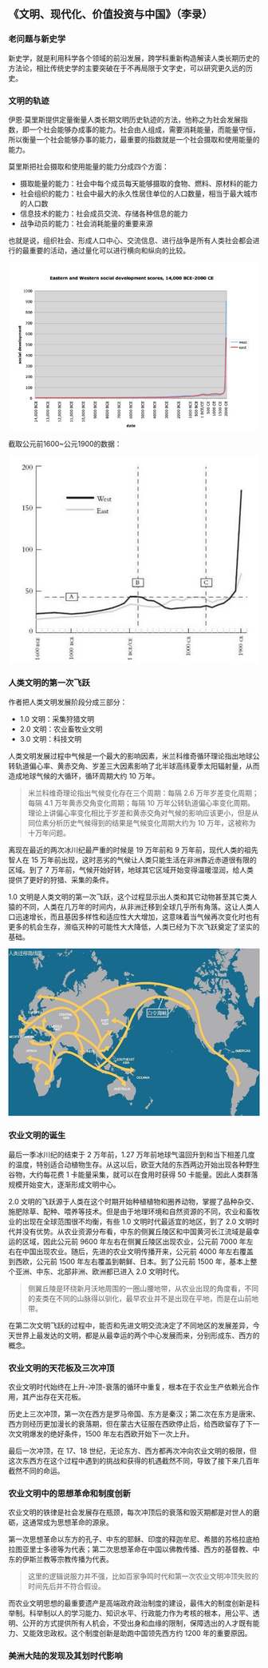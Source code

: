 ## 《文明、现代化、价值投资与中国》（李录）


### 老问题与新史学

新史学，就是利用科学各个领域的前沿发展，跨学科重新构造解读人类长期历史的方法论，相比传统史学的主要突破在于不再局限于文字史，可以研究更久远的历史。


### 文明的轨迹

伊恩·莫里斯提供定量衡量人类长期文明历史轨迹的方法，他称之为社会发展指数，即一个社会能够办成事的能力。社会由人组成，需要消耗能量，而能量守恒，所以衡量一个社会能够办事的能力，最重要的指数就是一个社会摄取和使用能量的能力。

莫里斯把社会摄取和使用能量的能力分成四个方面：

* 摄取能量的能力：社会中每个成员每天能够摄取的食物、燃料、原材料的能力
* 社会组织的能力：社会中最大的永久性居住单位的人口数量，相当于最大城市的人口数
* 信息技术的能力：社会成员交流、存储各种信息的能力
* 战争动员的能力：社会消耗能量的重要来源

也就是说，组织社会、形成人口中心、交流信息、进行战争是所有人类社会都会进行的最重要的活动，通过量化可以进行横向和纵向的比较。

![](book-civilization-modernization-value-investment-china/ian-morris-social-development.png)

截取公元前1600~公元1900的数据：

![](book-civilization-modernization-value-investment-china/ian-morris-social-development-1600bce-1900ce.png)


### 人类文明的第一次飞跃

作者把人类文明发展阶段分成三部分：

* 1.0 文明：采集狩猎文明
* 2.0 文明：农业畜牧业文明
* 3.0 文明：科技文明

人类文明发展过程中气候是一个最大的影响因素，米兰科维奇循环理论指出地球公转轨道偏心率、黄赤交角、岁差三大因素影响了北半球高纬夏季太阳辐射量，从而造成地球气候的大循环，循环周期大约 10 万年。

> 米兰科维奇理论指出气候变化存在三个周期：每隔 2.6 万年岁差变化周期；每隔 4.1 万年黄赤交角变化周期；每隔 10 万年公转轨道偏心率变化周期。理论上讲偏心率变化相比于岁差和黄赤交角对气候的影响应该更小，但是从同位素分析历史气候得到的结果是气候变化周期大约为 10 万年，这被称为十万年问题。

离现在最近的两次冰川纪最严重的时候是 19 万年前和 9 万年前，现代人类的祖先智人在 15 万年前出现，这时恶劣的气候让人类只能生活在非洲靠近赤道很有限的区域。到了 7 万年前，气候开始好转，地球其它区域开始变得温暖湿润，给人类提供了更好的狩猎、采集的条件。

1.0 文明是人类文明的第一次飞跃，这个过程显示出人类和其它动物甚至其它类人猿的不同，人类在几万年的时间内，从非洲迁移到全球几乎所有角落。这让人类人口迅速增长，而且基因多样性和适应性大大增加，这意味着当气候再次变化时也有更多的机会生存，濒临灭种的可能性大大降低，人类已经为下次飞跃奠定了坚实的基础。

![](book-civilization-modernization-value-investment-china/human-migration.jpg)


### 农业文明的诞生

最后一季冰川纪的结束于 2 万年前，1.27 万年前地球气温回升到和当下相差几度的温度，特别适合动植物生存。从这以后，欧亚大陆的东西两边开始出现各种野生谷物，大约每花费 1 卡能量采集，就可以在食用时获得 50 卡能量。因此人类群落规模开始变大，逐渐形成文明中心。

2.0 文明的飞跃源于人类在这个时期开始种植植物和圈养动物，掌握了品种杂交、施肥除草、配种、喂养等技术。但是由于地理环境和自然资源的不同，农业和畜牧业的出现在全球范围很不均衡，有些 1.0 文明时代最适宜的地区，到了 2.0 文明时代并没有优势。从农业资源分布看，中东的侧翼丘陵区和中国黄河长江流域是最幸运的区域，因此公元前 9600 年左右在侧翼丘陵区出现农业，公元前 7000 年左右在中国出现农业。随后，先进的农业文明传播开来，公元前 4000 年左右覆盖到西欧，公元前 1500 年左右覆盖到朝鲜、日本。到了公元前 1500 年，基本上整个亚洲、中东、北部非洲、欧洲都已进入 2.0 文明时代。

> 侧翼丘陵是环绕新月沃地周围的一圈山腰地带，从农业出现的角度看，不同的麦类在不同的山脉得以驯化，最早农业并不是出现在平地，而是在山前地带。

在第二次文明飞跃的过程中，能否和先进文明交流决定了不同地区的发展差异，今天世界上最发达的文明，都是从最幸运的两个中心发展而来，分别形成东、西方的概念。


### 农业文明的天花板及三次冲顶

农业文明时代始终在上升-冲顶-衰落的循环中重复，根本在于农业生产依赖光合作用，其产出存在天花板。

历史上三次冲顶，第一次在西方是罗马帝国、东方是秦汉；第二次在东方是唐宋、西方则经历更加漫长的衰落期，但在蒙古大征服在西欧停止后，给西欧留存了下一次文明爆发的绝好条件，1500 年左右西欧开始下一次上升。

最后一次冲顶，在 17、18 世纪，无论东方、西方都再次冲向农业文明的极限，但这次东西方在这个过程中遇到的挑战和获得的机遇截然不同，导致了接下来几百年截然不同的命运。


### 农业文明中的思想革命和制度创新

农业文明的铁律是社会发展存在瓶颈，每次冲顶后的衰落和毁灭期都是对世人的磨砺，这通常成为思想革命的源泉。

第一次思想革命以东方的孔子、中东的耶稣、印度的释迦牟尼、希腊的苏格拉底柏拉图亚里士多德等为代表；第二次思想革命在中国以佛教传播、西方的基督教、中东的伊斯兰教等宗教传播为代表。

> 这里的逻辑说服力并不强，比如百家争鸣时代和第一次农业文明冲顶失败的时间先后并不符合假设。

而农业文明思想的最重要遗产是高端政府政治制度的建设，最伟大的制度创新是科举制。科举制以人的学习能力、知识水平、行政能力作为考核的根本，用公平、透明、公开的方式提供所有人机会，不受出身和血缘的限制，保障选出的人才既有能力、又能效忠政权。这个制度创新是助跑中国领先西方约 1200 年的重要原因。


### 美洲大陆的发现及其划时代影响

